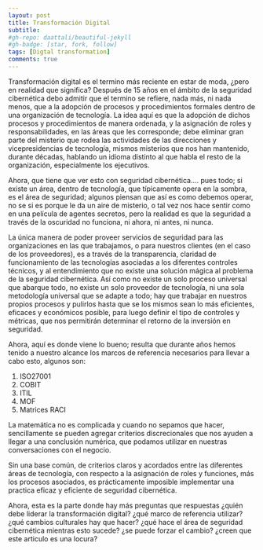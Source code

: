 ```yaml
---
layout: post
title: Transformación Digital
subtitle: 
#gh-repo: daattali/beautiful-jekyll
#gh-badge: [star, fork, follow]
tags: [Digtal transformation]
comments: true
---
```


Transformación digital es el termino más reciente en estar de moda, ¿pero en realidad que significa? Después de 15 años en el ámbito de la seguridad cibernética debo admitir que el termino se refiere, nada más, ni nada menos, que a la adopción de procesos y procedimientos formales dentro de una organización de tecnología. La idea aquí es que la adopción de dichos procesos y procedimientos de manera ordenada, y la asignación de roles y responsabilidades, en las áreas que les corresponde; debe eliminar gran parte del misterio que rodea las actividades de las direcciones y vicepresidencias de tecnología, mismos misterios que nos han mantenido, durante décadas, hablando un idioma distinto al que habla el resto de la organización, especialmente los ejecutivos.

Ahora, que tiene que ver esto con seguridad cibernética…. pues todo; si existe un área, dentro de tecnología, que típicamente opera en la sombra, es el área de seguridad; algunos piensan que así es como debemos operar, no se si es porque le da un aire de misterio, o tal vez nos hace sentir como en una película de agentes secretos, pero la realidad es que la seguridad a través de la oscuridad no funciona, ni ahora, ni antes, ni nunca.

La única manera de poder proveer servicios de seguridad para las organizaciones en las que trabajamos, o para nuestros clientes (en el caso de los proveedores), es a través de la transparencia, claridad de funcionamiento de las tecnologías asociadas a los diferentes controles técnicos, y al entendimiento que no existe una solución mágica al problema de la seguridad cibernética. Así como no existe un solo proceso universal que abarque todo, no existe un solo proveedor de tecnología, ni una sola metodología universal que se adapte a todo; hay que trabajar en nuestros propios procesos y pulirlos hasta que se los mismos sean lo más eficientes, eficaces y económicos posible, para luego definir el tipo de controles y métricas, que nos permitirán determinar el retorno de la inversión en seguridad.

Ahora, aquí es donde viene lo bueno; resulta que durante años hemos tenido a nuestro alcance los marcos de referencia necesarios para llevar a cabo esto, algunos son:

1. ISO27001
2. COBIT
3. ITIL
4. MOF
5. Matrices RACI

La matemática no es complicada y cuando no sepamos que hacer, sencillamente se pueden agregar criterios discrecionales que nos ayuden a llegar a una conclusión numérica, que podamos utilizar en nuestras conversaciones con el negocio.

Sin una base común, de criterios claros y acordados entre las diferentes áreas de tecnología, con respecto a la asignación de roles y funciones, más los procesos asociados, es prácticamente imposible implementar una practica eficaz y eficiente de seguridad cibernética.

Ahora, esta es la parte donde hay más preguntas que respuestas ¿quién debe liderar la transformación digital? ¿qué marco de referencia utilizar? ¿qué cambios culturales hay que hacer? ¿qué hace el área de seguridad cibernética mientras esto sucede? ¿se puede forzar el cambio? ¿creen que este articulo es una locura?
